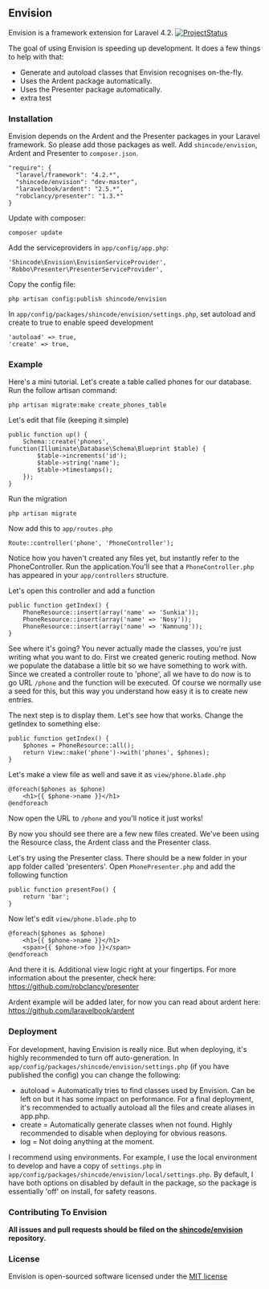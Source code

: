 ## Envision

Envision is a framework extension for Laravel 4.2.
[![ProjectStatus](http://stillmaintained.com/ShinCode/envision.png)](http://stillmaintained.com/ShinCode/envision)

The goal of using Envision is speeding up development. It does a few things to help with that:

- Generate and autoload classes that Envision recognises on-the-fly.
- Uses the Ardent package automatically.
- Uses the Presenter package automatically.
- extra test

### Installation

Envision depends on the Ardent and the Presenter packages in your Laravel framework. So please add those packages as well.
Add `shincode/envision`, Ardent and Presenter to `composer.json`.

    "require": {
      "laravel/framework": "4.2.*",
      "shincode/envision": "dev-master",
      "laravelbook/ardent": "2.5.*",
      "robclancy/presenter": "1.3.*"
    }

Update with composer:

    composer update
    
Add the serviceproviders in `app/config/app.php`:

    'Shincode\Envision\EnvisionServiceProvider',
    'Robbo\Presenter\PresenterServiceProvider',
    
Copy the config file:

    php artisan config:publish shincode/envision
    
In `app/config/packages/shincode/envision/settings.php`, set autoload and create to true to enable speed development

    'autoload' => true,
    'create' => true,

### Example
Here's a mini tutorial. Let's create a table called phones for our database. Run the follow artisan command:

    php artisan migrate:make create_phones_table
	
Let's edit that file (keeping it simple)

    public function up() {
    	Schema::create('phones', function(Illuminate\Database\Schema\Blueprint $table) {
    		$table->increments('id');
    		$table->string('name');
    		$table->timestamps();
    	});
    }
    	
Run the migration

    php artisan migrate
	
Now add this to `app/routes.php`

    Route::controller('phone', 'PhoneController');

Notice how you haven't created any files yet, but instantly refer to the PhoneController. Run the application.You'll see that a `PhoneController.php` has appeared in your `app/controllers` structure.

Let's open this controller and add a function

    public function getIndex() {
    	PhoneResource::insert(array('name' => 'Sunkia'));
    	PhoneResource::insert(array('name' => 'Nosy'));
    	PhoneResource::insert(array('name' => 'Namnung'));
    }

See where it's going? You never actually made the classes, you're just writing what you want to do. First we created generic routing method. Now we populate the database a little bit so we have something to work with.
Since we created a controller route to 'phone', all we have to do now is to go URL `/phone` and the function will be executed.
Of course we normally use a seed for this, but this way you understand how easy it is to create new entries.

The next step is to display them. Let's see how that works. Change the getIndex to something else:

    public function getIndex() {
        $phones = PhoneResource::all();
        return View::make('phone')->with('phones', $phones);
    }
	
Let's make a view file as well and save it as `view/phone.blade.php`

    @foreach($phones as $phone)
    	<h1>{{ $phone->name }}</h1>
    @endforeach
	
Now open the URL to `/phone` and you'll notice it just works!

By now you should see there are a few new files created. We've been using the Resource class, the Ardent class and the Presenter class.

Let's try using the Presenter class. There should be a new folder in your app folder called 'presenters'. Open `PhonePresenter.php` and add the following function

    public function presentFoo() {
    	return 'bar';
    }
	
Now let's edit `view/phone.blade.php` to

    @foreach($phones as $phone)
    	<h1>{{ $phone->name }}</h1>
    	<span>{{ $phone->foo }}</span>
    @endforeach

And there it is. Additional view logic right at your fingertips.
For more information about the presenter, check here: <https://github.com/robclancy/presenter>


Ardent example will be added later, for now you can read about ardent here:
<https://github.com/laravelbook/ardent>


### Deployment

For development, having Envision is really nice. But when deploying, it's highly recommended to turn off auto-generation.
In `app/config/packages/shincode/envision/settings.php` (if you have published the config) you can change the following:

- autoload = Automatically tries to find classes used by Envision. Can be left on but it has some impact on performance. For a final deployment, it's recommended to actually autoload all the files and create aliases in app.php.
- create = Automatically generate classes when not found. Highly recommended to disable when deploying for obvious reasons.
- log = Not doing anything at the moment.

I recommend using environments. For example, I use the local environment to develop and have a copy of `settings.php` in `app/config/packages/shincode/envision/local/settings.php`. By default, I have both options on disabled by default in the package, so the package is essentially 'off' on install, for safety reasons.

### Contributing To Envision

**All issues and pull requests should be filed on the [shincode/envision](http://github.com/shincode/envision) repository.**

### License

Envision is open-sourced software licensed under the [MIT license](http://opensource.org/licenses/MIT)
